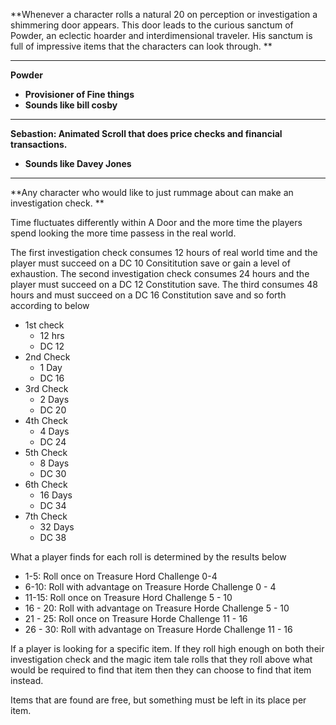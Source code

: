 **Whenever a character rolls a natural 20 on perception or investigation a shimmering door appears. This door leads to the curious sanctum of Powder, an eclectic hoarder and interdimensional traveler. His sanctum is full of impressive items that the characters can look through. **

---

**Powder**

* **Provisioner of Fine things**
* **Sounds like bill cosby**

---

**Sebastion: Animated Scroll that does price checks and financial transactions.**

* **Sounds like Davey Jones**

---

**Any character who would like to just rummage about can make an investigation check. **

Time fluctuates differently within A Door and the more time the players spend looking the more time passess in the real world. 

The first investigation check consumes 12 hours of real world time and the player must succeed on a DC 10 Consititution save or gain a level of exhaustion. The second investigation check consumes 24 hours and the player must succeed on a DC 12 Constitution save. The third consumes 48 hours and must succeed on a DC 16 Constitution save and so forth according to below

- 1st check
  - 12 hrs
  - DC 12
- 2nd Check
  - 1 Day
  - DC 16
- 3rd Check
  - 2 Days
  - DC 20
- 4th Check
  - 4 Days
  - DC 24
- 5th Check
  - 8 Days
  - DC 30
- 6th Check
  - 16 Days
  - DC 34
- 7th Check
  - 32 Days
  - DC 38

What a player finds for each roll is determined by the results below

* 1-5: Roll once on Treasure Hord Challenge 0-4
* 6-10: Roll with advantage on Treasure Horde Challenge 0 - 4
* 11-15: Roll once on Treasure Hord Challenge 5 - 10
* 16 - 20: Roll with advantage on Treasure Horde Challenge 5 - 10
* 21 - 25: Roll once on Treasure Horde Challenge 11 - 16
* 26 - 30: Roll with advantage on Treasure Horde Challenge 11 - 16

If a player is looking for a specific item. If they roll high enough on both their investigation check and the magic item tale rolls that they roll above what would be required to find that item then they can choose to find that item instead. 

Items that are found are free, but something must be left in its place per item.

